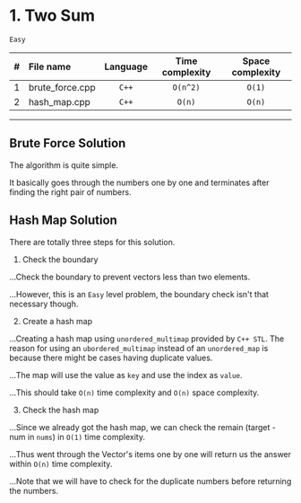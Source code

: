 # 1. Two Sum
`Easy`

| # | File name          | Language | Time complexity | Space complexity | 
|:-:|:------------------ |:--------:|:---------------:|:----------------:|
| 1 | brute_force.cpp    | `C++`    | `O(n^2)` | `O(1)` |
| 2 | hash_map.cpp       | `C++`    | `O(n)` | `O(n)` |


---

## Brute Force Solution

The algorithm is quite simple. 

It basically goes through the numbers one by one and terminates after finding the right pair of numbers.


## Hash Map Solution

There are totally three steps for this solution.

1. Check the boundary

...Check the boundary to prevent vectors less than two elements.

...However, this is an `Easy` level problem, the boundary check isn't that necessary though.

2. Create a hash map

...Creating a hash map using `unordered_multimap` provided by `C++ STL`. The reason for using an `ubordered_multimap` instead of an `unordered_map` is because there might be cases having duplicate values.

...The map will use the value as `key` and use the index as `value`.

...This should take `O(n)` time complexity and `O(n)` space complexity.

3. Check the hash map 

...Since we already got the hash map, we can check the remain (target - num in `nums`) in `O(1)` time complexity.

...Thus went through the Vector's items one by one will return us the answer within `O(n)` time complexity.

...Note that we will have to check for the duplicate numbers before returning the numbers.

